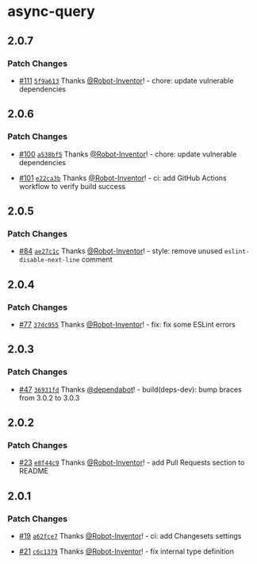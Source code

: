 # async-query

## 2.0.7

### Patch Changes

- [#111](https://github.com/Robot-Inventor/async-query/pull/111) [`5f9a613`](https://github.com/Robot-Inventor/async-query/commit/5f9a613c9b1011223be3c1cc39ea5bfbce692dab) Thanks [@Robot-Inventor](https://github.com/Robot-Inventor)! - chore: update vulnerable dependencies

## 2.0.6

### Patch Changes

- [#100](https://github.com/Robot-Inventor/async-query/pull/100) [`a538bf5`](https://github.com/Robot-Inventor/async-query/commit/a538bf53251d65ccf246a719a1c67969570da0c5) Thanks [@Robot-Inventor](https://github.com/Robot-Inventor)! - chore: update vulnerable dependencies

- [#101](https://github.com/Robot-Inventor/async-query/pull/101) [`e22ca3b`](https://github.com/Robot-Inventor/async-query/commit/e22ca3b0de53dcfedaa82654a1df7746c9e2d7db) Thanks [@Robot-Inventor](https://github.com/Robot-Inventor)! - ci: add GitHub Actions workflow to verify build success

## 2.0.5

### Patch Changes

- [#84](https://github.com/Robot-Inventor/async-query/pull/84) [`ae27c1c`](https://github.com/Robot-Inventor/async-query/commit/ae27c1c01c3910a1dacc02399e1f09cb83091acd) Thanks [@Robot-Inventor](https://github.com/Robot-Inventor)! - style: remove unused `eslint-disable-next-line` comment

## 2.0.4

### Patch Changes

- [#77](https://github.com/Robot-Inventor/async-query/pull/77) [`37dc955`](https://github.com/Robot-Inventor/async-query/commit/37dc9554b45caeb8914682549299410c80fc5e00) Thanks [@Robot-Inventor](https://github.com/Robot-Inventor)! - fix: fix some ESLint errors

## 2.0.3

### Patch Changes

- [#47](https://github.com/Robot-Inventor/async-query/pull/47) [`36931fd`](https://github.com/Robot-Inventor/async-query/commit/36931fd49b782bd84981acad195594c35d3a9b31) Thanks [@dependabot](https://github.com/apps/dependabot)! - build(deps-dev): bump braces from 3.0.2 to 3.0.3

## 2.0.2

### Patch Changes

- [#23](https://github.com/Robot-Inventor/async-query/pull/23) [`e8f44c9`](https://github.com/Robot-Inventor/async-query/commit/e8f44c95d78acbf117f1d7335d55b4c7e8df0526) Thanks [@Robot-Inventor](https://github.com/Robot-Inventor)! - add Pull Requests section to README

## 2.0.1

### Patch Changes

- [#19](https://github.com/Robot-Inventor/async-query/pull/19) [`a62fce7`](https://github.com/Robot-Inventor/async-query/commit/a62fce76fd7c7f93dab4c73589bf940e40825b27) Thanks [@Robot-Inventor](https://github.com/Robot-Inventor)! - ci: add Changesets settings

- [#21](https://github.com/Robot-Inventor/async-query/pull/21) [`c6c1379`](https://github.com/Robot-Inventor/async-query/commit/c6c1379ff8b8283dcba45dd8a9e1577cd925a9a6) Thanks [@Robot-Inventor](https://github.com/Robot-Inventor)! - fix internal type definition
